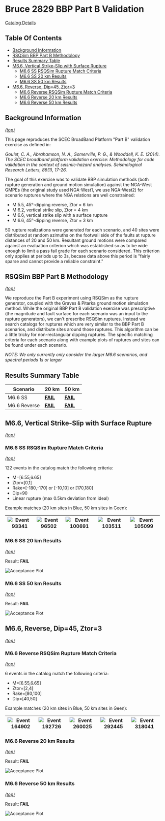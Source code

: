 # Bruce 2829 BBP Part B Validation

[Catalog Details](../#bruce-2829)

## Table Of Contents
* [Background Information](#background-information)
* [RSQSim BBP Part B Methodology](#rsqsim-bbp-part-b-methodology)
* [Results Summary Table](#results-summary-table)
* [M6.6, Vertical Strike-Slip with Surface Rupture](#m66-vertical-strike-slip-with-surface-rupture)
  * [M6.6 SS RSQSim Rupture Match Criteria](#m66-ss-rsqsim-rupture-match-criteria)
  * [M6.6 SS 20 km Results](#m66-ss-20-km-results)
  * [M6.6 SS 50 km Results](#m66-ss-50-km-results)
* [M6.6, Reverse, Dip=45, Ztor=3](#m66-reverse-dip45-ztor3)
  * [M6.6 Reverse RSQSim Rupture Match Criteria](#m66-reverse-rsqsim-rupture-match-criteria)
  * [M6.6 Reverse 20 km Results](#m66-reverse-20-km-results)
  * [M6.6 Reverse 50 km Results](#m66-reverse-50-km-results)
## Background Information
*[(top)](#table-of-contents)*


This page reproduces the SCEC BroadBand Platform "Part B" validation exercise as defined in:

*Goulet, C. A., Abrahamson, N. A., Somerville, P. G., & Wooddell, K. E. (2014). The SCEC broadband platform validation exercise: Methodology for code validation in the context of seismic‐hazard analyses. Seismological Research Letters, 86(1), 17-26.*

The goal of this exercise was to validate BBP simulation methods (both rupture generation and ground motion simulation) against the NGA-West GMPEs (the original study used NGA-West1, we use NGA-West2) for scenario ruptures where the NGA relations are well constrained:

* M 5.5, 45°-dipping reverse, Ztor = 6 km
* M 6.2, vertical strike slip, Ztor = 4 km
* M 6.6, vertical strike slip with a surface rupture
* M 6.6, 45°-dipping reverse, Ztor = 3 km

50 rupture realizations were generated for each scenario, and 40 sites were distributed at random azimuths on the footwall side of the faults at rupture distances of 20 and 50 km. Resultant ground motions were compared against an evaluation criterion which was established so as to be wide enough to limit a pass fail grade for each scenario considered. This criterion only applies at periods up to 3s, becase data above this period is "fairly sparse and cannot provide a reliable constraint."

## RSQSim BBP Part B Methodology
*[(top)](#table-of-contents)*

We reproduce the Part B experiment using RSQSim as the rupture generator, coupled with the Graves & Pitarka ground motion simulation method. While the original BBP Part B validation exercise was prescriptive (the magnitude and fault surface for each scenario was an input to the rupture generators), we can't prescribe RSQSim ruptures. Instead we search catalogs for ruptures which are very similar to the BBP Part B scenarios, and distribute sites around those ruptures. This algorithm can be a little tricky for non-rectangular dipping ruptures. The specific matching criteria for each scenario along with example plots of ruptures and sites can be found under each scenario.

*NOTE: We only currently only consider the larger M6.6 scenarios, and spectral periods 1s or larger*

## Results Summary Table

| Scenario | 20 km | 50 km |
|-----|-----|-----|
| M6.6 SS | **[FAIL](#m66-ss-20-km-results)** | **[FAIL](#m66-ss-50-km-results)** |
| M6.6 Reverse | **[FAIL](#m66-reverse-20-km-results)** | **[FAIL](#m66-reverse-50-km-results)** |

## M6.6, Vertical Strike-Slip with Surface Rupture
*[(top)](#table-of-contents)*

### M6.6 SS RSQSim Rupture Match Criteria
*[(top)](#table-of-contents)*

122 events in the catalog match the following criteria:

* M=[6.55,6.65]
* Ztor=[0,1]
* Rake=[-180,-170] or [-10,10] or [170,180]
* Dip=90
* Linear rupture (max 0.5km deviation from ideal)

Example matches (20 km sites in Blue, 50 km sites in Geen):

| ![Event 93341](resources/m6p6_vert_ss_surface_match_0_event_93341.png) | ![Event 96502](resources/m6p6_vert_ss_surface_match_1_event_96502.png) | ![Event 100691](resources/m6p6_vert_ss_surface_match_2_event_100691.png) | ![Event 103511](resources/m6p6_vert_ss_surface_match_3_event_103511.png) | ![Event 105099](resources/m6p6_vert_ss_surface_match_4_event_105099.png) |
|-----|-----|-----|-----|-----|
### M6.6 SS 20 km Results
*[(top)](#table-of-contents)*

Result: **FAIL**

![Acceptance Plot](resources/m6p6_vert_ss_surface_20km.png)

### M6.6 SS 50 km Results
*[(top)](#table-of-contents)*

Result: **FAIL**

![Acceptance Plot](resources/m6p6_vert_ss_surface_50km.png)

## M6.6, Reverse, Dip=45, Ztor=3
*[(top)](#table-of-contents)*

### M6.6 Reverse RSQSim Rupture Match Criteria
*[(top)](#table-of-contents)*

6 events in the catalog match the following criteria:

* M=[6.55,6.65]
* Ztor=[2,4]
* Rake=[80,100]
* Dip=[40,50]

Example matches (20 km sites in Blue, 50 km sites in Geen):

| ![Event 164902](resources/m6p6_reverse_match_0_event_164902.png) | ![Event 192726](resources/m6p6_reverse_match_1_event_192726.png) | ![Event 260025](resources/m6p6_reverse_match_2_event_260025.png) | ![Event 292445](resources/m6p6_reverse_match_3_event_292445.png) | ![Event 318041](resources/m6p6_reverse_match_4_event_318041.png) |
|-----|-----|-----|-----|-----|
### M6.6 Reverse 20 km Results
*[(top)](#table-of-contents)*

Result: **FAIL**

![Acceptance Plot](resources/m6p6_reverse_20km.png)

### M6.6 Reverse 50 km Results
*[(top)](#table-of-contents)*

Result: **FAIL**

![Acceptance Plot](resources/m6p6_reverse_50km.png)

